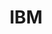 ---
blog: https://www.ibm.com/blogs/
codehost: https://github.com/https://github.com/ibm
facebook: https://www.facebook.com/IBM/
font:
  name: MeninBlue
  url: https://www.ffonts.net/MeninBlue.font
images:
- ibm-icon.svg
- ibm-ar21.svg
logohandle: ibm
sort: ibm
title: IBM
twitter: https://x.com/IBM
website: https://www.ibm.com/
wikipedia: https://en.wikipedia.org/wiki/IBM
---